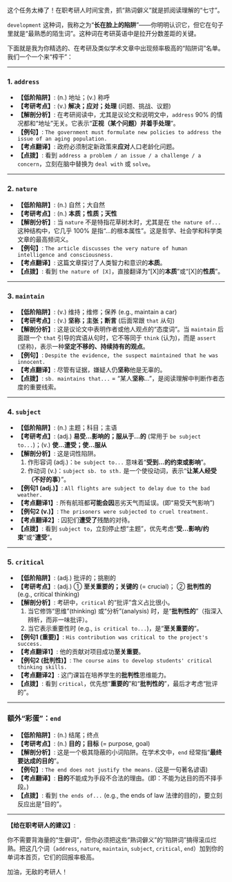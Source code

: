 这个任务太棒了！在职考研人时间宝贵，抓“熟词僻义”就是抓阅读理解的“七寸”。

`development` 这种词，我称之为“**长在脸上的陷阱**”——你明明认识它，但它在句子里就是“最熟悉的陌生词”。这种词在考研英语中是拉开分数差距的关键。

下面就是我为你精选的、在考研及类似学术文章中出现频率极高的“陷阱词”名单。我们一个一个来“榨干”：

------



### 1. `address`



- **【低阶陷阱】**: (n.) 地址；(v.) 称呼
- **【考研考点】**: (v.) **解决；应对；处理** (问题、挑战、议题)
- **【解剖分析】**: 在考研阅读中，尤其是议论文和说明文中，`address` 90% 的情况都和“地址”无关。它表示“**正视（某个问题）并着手处理**”。
- **【例句】**: `The government must formulate new policies to address the issue of an aging population.`
- **【考点翻译】**: 政府必须制定新政策来**应对**人口老龄化问题。
- **【点拨】**: 看到 `address a problem / an issue / a challenge / a concern`，立刻在脑中替换为 `deal with` 或 `solve`。

------



### 2. `nature`



- **【低阶陷阱】**: (n.) 自然；大自然
- **【考研考点】**: (n.) **本质；性质；天性**
- **【解剖分析】**: 当 `nature` 不是特指花草树木时，尤其是在 `the nature of...` 这种结构中，它几乎 100% 是指“...的根本属性”。这是哲学、社会学和科学类文章的最高频词义。
- **【例句】**: `The article discusses the very nature of human intelligence and consciousness.`
- **【考点翻译】**: 这篇文章探讨了人类智力和意识的**本质**。
- **【点拨】**: 看到 `the nature of [X]`，直接翻译为“[X]的**本质**”或“[X]的**性质**”。

------



### 3. `maintain`



- **【低阶陷阱】**: (v.) 维持；维修；保养 (e.g., maintain a car)
- **【考研考点】**: (v.) **坚称；主张；断言** (后面常跟 `that` 从句)
- **【解剖分析】**: 这是议论文中表明作者或他人观点的“态度词”。当 `maintain` 后面跟一个 `that` 引导的宾语从句时，它不等同于 `think` (认为)，而是 `assert` (坚称)，表示一种**坚定不移的、持续持有的观点**。
- **【例句】**: `Despite the evidence, the suspect maintained that he was innocent.`
- **【考点翻译】**: 尽管有证据，嫌疑人仍**坚称**他是无辜的。
- **【点拨】**: `sb. maintains that...` = “某人**坚称**...”，是阅读理解中判断作者态度的重要线索。

------



### 4. `subject`



- **【低阶陷阱】**: (n.) 主题；科目；主语
- **【考研考点】**: (adj.) **易受...影响的；服从于...的** (常用于 `be subject to...`)；(v.) **使...遭受；使...服从**
- **【解剖分析】**: 这是词性陷阱。
  1. 作形容词 (adj.)：`be subject to...` 意味着“**受到...的约束或影响**”。
  2. 作动词 (v.)：`subject sb. to sth.` 是一个使役动词，表示“**让某人经受（不好的事）**”。
- **【例句1 (adj.)】**: `All flights are subject to delay due to the bad weather.`
- **【考点翻译1】**: 所有航班都**可能会因**恶劣天气而延误。(即“易受天气影响”)
- **【例句2 (v.)】**: `The prisoners were subjected to cruel treatment.`
- **【考点翻译2】**: 囚犯们**遭受了**残酷的对待。
- **【点拨】**: 看到 `subject to`，立刻停止想“主题”，优先考虑“**受...影响/约束**”或“**遭受**”。

------



### 5. `critical`



- **【低阶陷阱】**: (adj.) 批评的；挑剔的
- **【考研考点】**: (adj.) ① **至关重要的；关键的** (= crucial)； ② **批判性的** (e.g., critical thinking)
- **【解剖分析】**: 考研中，`critical` 的“批评”含义占比很小。
  1. 当它修饰“思维”(thinking) 或“分析”(analysis) 时，是“**批判性的**”（指深入辨析，而非一味批评）。
  2. 当它表示重要性时 (e.g., `is critical to...`)，是“**至关重要的**”。
- **【例句1 (重要)】**: `His contribution was critical to the project's success.`
- **【考点翻译1】**: 他的贡献对项目成功**至关重要**。
- **【例句2 (批判性)】**: `The course aims to develop students' critical thinking skills.`
- **【考点翻译2】**: 这门课旨在培养学生的**批判性**思维能力。
- **【点拨】**: 看到 `critical`，优先想“**重要的**”和“**批判性的**”，最后才考虑“批评的”。

------



### 额外“彩蛋”：`end`



- **【低阶陷阱】**: (n.) 结尾；终点
- **【考研考点】**: (n.) **目的；目标** (= purpose, goal)
- **【解剖分析】**: 这是一个极其隐蔽的小词陷阱。在学术文中，`end` 经常指“**最终要达成的目的**”。
- **【例句】**: `The end does not justify the means.` (这是一句著名谚语)
- **【考点翻译】**: **目的**不能成为手段不合法的理由。(即：不能为达目的而不择手段。)
- **【点拨】**: 看到 `the ends of...` (e.g., the ends of law 法律的目的)，要立刻反应出是“目的”。

------

**【给在职考研人的建议】**:

你不需要背海量的“生僻词”，但你必须把这些“熟词僻义”的“陷阱词”搞得滚瓜烂熟。把这几个词（`address`, `nature`, `maintain`, `subject`, `critical`, `end`）加到你的单词本首页，它们的回报率极高。

加油，无敌的考研人！
